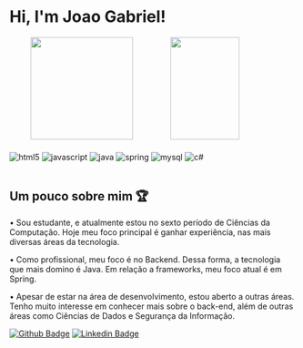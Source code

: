 # Hi, I'm Joao Gabriel! 

<div align="center"> 
  <img height="180em" src="https://github-readme-stats.vercel.app/api?username=JoaoGabriielDev&show_icons=true&theme=&count_private=true&hide_border=true&title_color=00bfbf&icon_color=00bfbf&text_color=c9d1d9&bg_color=0d1117"/>

  <img width="49%" height="180px" left="20px" src="https://github-readme-stats.vercel.app/api/top-langs/?username=JoaoGabriielDev&layout=compact&hide_border=true&title_color=00bfbf&text_color=00bfbf&bg_color=0d1117" />

</div>
<div style = "display: inline_block"><br/>
    <img align="center" alt ="html5" src ="https://img.shields.io/badge/HTML5-E34F26?style=for-the-badge&logo=html5&logoColor=white" />  
    <img align="center" alt ="javascript" src ="https://img.shields.io/badge/JavaScript-F7DF1E?style=for-the-badge&logo=javascript&logoColor=black" />
    <img align="center" alt ="java" src ="https://img.shields.io/badge/Java-ED8B00?style=for-the-badge&logo=java&logoColor=white" />
    <img align="center" alt ="spring" src ="https://img.shields.io/badge/Spring-6DB33F?style=for-the-badge&logo=spring&logoColor=white" />
    <img align="center" alt ="mysql" src ="https://img.shields.io/badge/MySQL-00000F?style=for-the-badge&logo=mysql&logoColor=white" />
    <img align="center" alt ="c#" src ="https://img.shields.io/badge/c%23-%23239120.svg?style=for-the-badge&logo=c-sharp&logoColor=white)" />
</div><br/>

## Um pouco sobre mim 🏆

• Sou estudante, e atualmente estou no sexto período de Ciências da Computação. Hoje meu foco principal é ganhar experiência, nas mais diversas áreas da tecnologia.

• Como profissional, meu foco é no Backend. Dessa forma, a tecnologia que mais domino é Java. Em relação a frameworks, meu foco atual é em Spring.

• Apesar de estar na área de desenvolvimento, estou aberto a outras áreas. Tenho muito interesse em conhecer mais sobre o back-end, além de outras áreas como Ciências de Dados e Segurança da Informação.

[![Github Badge](https://img.shields.io/badge/-Github-000?style=flat-square&logo=Github&logoColor=white&link=https://github.com/JoaoGabriielDev)](https://github.com/JoaoGabriielDev)
[![Linkedin Badge](https://img.shields.io/badge/-LinkedIn-blue?style=flat-square&logo=Linkedin&logoColor=white&link=https://www.linkedin.com/in/JoaoGabriielDev/)](https://www.linkedin.com/in/joao-gabrielldev/)

